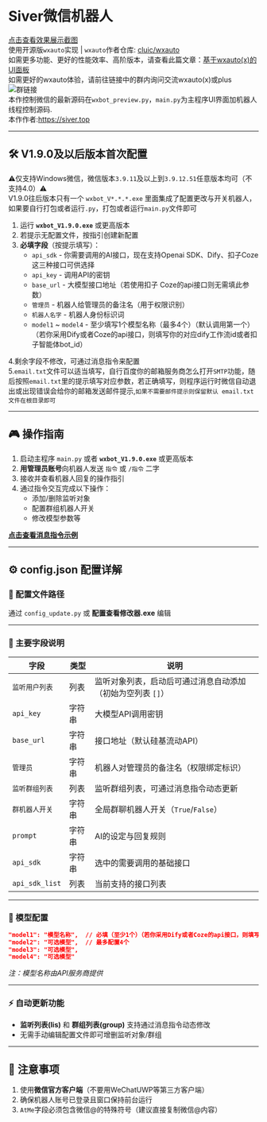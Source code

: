 # Siver微信机器人

[点击查看效果展示截图](./README_img.md)   
使用开源版`wxauto`实现 | `wxauto`作者仓库: [cluic/wxauto](https://github.com/cluic/wxauto)  
如需更多功能、更好的性能效率、高阶版本，请查看此篇文章：[基于wxauto(x)的UI面板](https://blog.siverking.online/index.php/archives/7/)  
如需更好的wxauto体验，请前往链接中的群内询问交流wxauto(x)或plus ![群链接](https://plus.wxauto.org/images/group_qrcode.png)  
本作控制微信的最新源码在`wxbot_preview.py`，`main.py`为主程序UI界面加机器人线程控制源码.   
本作作者:https://siver.top

---

## 🛠 V1.9.0及以后版本首次配置
⚠️仅支持Windows微信，微信版本`3.9.11`及以上到`3.9.12.51`任意版本均可（不支持4.0）⚠️  
V1.9.0往后版本只有一个 `wxbot_V*.*.*.exe` 里面集成了配置更改与开关机器人，如果要自行打包或者运行`.py`，打包或者运行`main.py`文件即可
1. 运行 **`wxbot_V1.9.0.exe`** 或更高版本
2. 若提示无配置文件，按指引创建新配置
3. **必填字段**（按提示填写）：
   - `api_sdk` - 你需要调用的AI接口，现在支持Openai SDK、Dify、扣子Coze这三种接口可供选择
   - `api_key` - 调用API的密钥
   - `base_url` - 大模型接口地址（若使用扣子 Coze的api接口则无需填此参数）
   - `管理员` - 机器人给管理员的备注名（用于权限识别）
   - `机器人名字` - 机器人身份标识词
   - `model1` ~ `model4` - 至少填写1个模型名称（最多4个）（默认调用第一个）（若你采用Dify或者Coze的api接口，则填写你的对应dify工作流id或者扣子智能体bot_id）

4.剩余字段不修改，可通过消息指令来配置  
5.`email.txt`文件可以适当填写，自行百度你的邮箱服务商怎么打开`SMTP`功能，随后按照`email.txt`里的提示填写对应参数，若正确填写，则程序运行时微信自动退出或出现错误会给你的邮箱发送邮件提示,`如果不需要邮件提示则保留默认 email.txt 文件在根目录即可`

---

## 🎮 操作指南

1. 启动主程序 `main.py` 或者 **`wxbot_V1.9.0.exe`** 或更高版本
2. **用管理员账号**向机器人发送 `指令` 或 `/指令` 二字
3. 接收并查看机器人回复的操作指引
4. 通过指令交互完成以下操作：
   - 添加/删除监听对象
   - 配置群组机器人开关
   - 修改模型参数等

**[点击查看消息指令示例](./README_MSGcmd_img.md)**


---

## ⚙ config.json 配置详解

### 📂 配置文件路径
通过 `config_update.py` 或 **配置查看修改器.exe** 编辑

---

### 🔑 主要字段说明

| 字段 | 类型 | 说明 |
|------|------|------|
| `监听用户列表` | 列表 | 监听对象列表，启动后可通过消息自动添加（初始为空列表 `[]`） |
| `api_key` | 字符串 | 大模型API调用密钥 |
| `base_url` | 字符串 | 接口地址（默认硅基流动API） |
| `管理员` | 字符串 | 机器人对管理员的备注名（权限绑定标识） |
| `监听群组列表` | 列表 | 监听群组列表，可通过消息指令动态更新 |
| `群机器人开关` | 字符串 | 全局群聊机器人开关（`True`/`False`） |
| `prompt` | 字符串 | AI的设定与回复规则 |
| `api_sdk` | 字符串 | 选中的需要调用的基础接口 |
| `api_sdk_list` | 列表 | 当前支持的接口列表 |

---

### 🤖 模型配置
```json
"model1": "模型名称",  // 必填（至少1个）（若你采用Dify或者Coze的api接口，则填写你的对应dify工作流id或者扣子智能体bot_id）
"model2": "可选模型",  // 最多配置4个
"model3": "可选模型",
"model4": "可选模型"
```
*注：模型名称由API服务商提供*

---

### ⚡ 自动更新功能
- **监听列表(lis)** 和 **群组列表(group)** 支持通过消息指令动态修改
- 无需手动编辑配置文件即可增删监听对象/群组

---

## 📌 注意事项
1. 使用**微信官方客户端**（不要用WeChatUWP等第三方客户端）
2. 确保机器人账号已登录且窗口保持前台运行
3. `AtMe`字段必须包含微信@的特殊符号（建议直接复制微信@内容）
